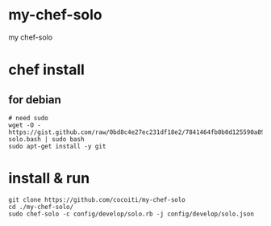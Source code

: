 my-chef-solo
============

my chef-solo

# chef install

## for debian

    # need sudo 
    wget -O - https://gist.github.com/raw/0bd8c4e27ec231df18e2/7841464fb0b0d125590a89fba6e5f243f7e766b5/chef-solo.bash | sudo bash
    sudo apt-get install -y git

# install & run

    git clone https://github.com/cocoiti/my-chef-solo
    cd ./my-chef-solo/
    sudo chef-solo -c config/develop/solo.rb -j config/develop/solo.json 
